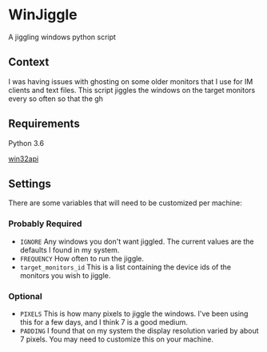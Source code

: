 # WinJiggle
A jiggling windows python script

## Context
I was having issues with ghosting on some older monitors that I use for IM clients and text files. This script jiggles the windows on the target monitors every so often so that the gh

## Requirements
Python 3.6

[win32api](http://timgolden.me.uk/pywin32-docs/win32.html)

## Settings
There are some variables that will need to be customized per machine:

### Probably Required
- `IGNORE` Any windows you don't want jiggled. The current values are the defaults I found in my system.
- `FREQUENCY` How often to run the jiggle.
- `target_monitors_id` This is a list containing the device ids of the monitors you wish to jiggle.

### Optional
- `PIXELS` This is how many pixels to jiggle the windows. I've been using this for a few days, and I think 7 is a good medium.
- `PADDING` I found that on my system the display resolution varied by about 7 pixels. You may need to customize this on your machine.
